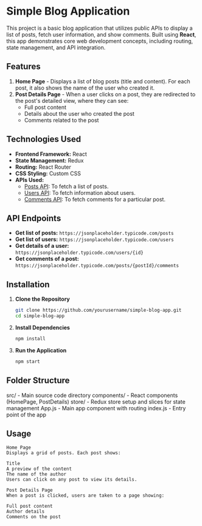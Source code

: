 # Simple Blog Application

This project is a basic blog application that utilizes public APIs to display a list of posts, fetch user information, and show comments. Built using **React**, this app demonstrates core web development concepts, including routing, state management, and API integration.

## Features

1. **Home Page** - Displays a list of blog posts (title and content). For each post, it also shows the name of the user who created it.
2. **Post Details Page** - When a user clicks on a post, they are redirected to the post's detailed view, where they can see:
   - Full post content
   - Details about the user who created the post
   - Comments related to the post

## Technologies Used

- **Frontend Framework:** React
- **State Management:** Redux
- **Routing:** React Router
- **CSS Styling:** Custom CSS
- **APIs Used:**
  - [Posts API](https://jsonplaceholder.typicode.com/posts): To fetch a list of posts.
  - [Users API](https://jsonplaceholder.typicode.com/users): To fetch information about users.
  - [Comments API](https://jsonplaceholder.typicode.com/posts/1/comments): To fetch comments for a particular post.

## API Endpoints

- **Get list of posts:** `https://jsonplaceholder.typicode.com/posts`
- **Get list of users:** `https://jsonplaceholder.typicode.com/users`
- **Get details of a user:** `https://jsonplaceholder.typicode.com/users/{id}`
- **Get comments of a post:** `https://jsonplaceholder.typicode.com/posts/{postId}/comments`

## Installation

1. **Clone the Repository**
   ```bash
   git clone https://github.com/yourusername/simple-blog-app.git
   cd simple-blog-app
2. **Install Dependencies**
   ```bash 
   npm install
4. **Run the Application**
    ```bash 
   npm start

## Folder Structure
  src/ - Main source code directory
  components/ - React components (HomePage, PostDetails)
  store/ - Redux store setup and slices for state management
  App.js - Main app component with routing
  index.js - Entry point of the app

## Usage
    Home Page
    Displays a grid of posts. Each post shows:
    
    Title
    A preview of the content
    The name of the author
    Users can click on any post to view its details.
    
    Post Details Page
    When a post is clicked, users are taken to a page showing:
    
    Full post content
    Author details
    Comments on the post
